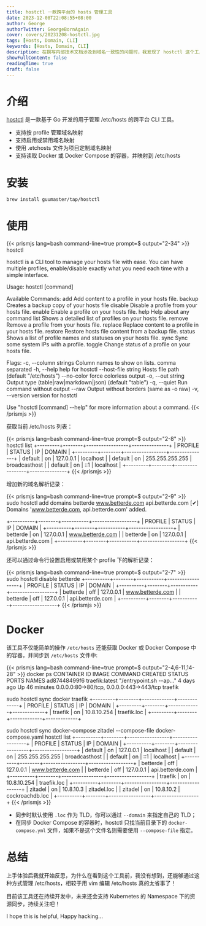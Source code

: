 ```yaml
---
title: hostctl 一款跨平台的 hosts 管理工具
date: 2023-12-08T22:08:55+08:00
author: George
authorTwitter: GeorgeBornAgain
cover: covers/20231208-hostctl.jpg
tags: [Hosts, Domain, CLI]
keywords: [Hosts, Domain, CLI]
description: 在撰写内部技术文档涉及到域名一致性的问题时，我发现了 hostctl 这个工具，能够很好的与 Docker 生态集成……
showFullContent: false
readingTime: true
draft: false
---
```


# 介绍

[hostctl](https://guumaster.github.io/hostctl/) 是一款基于 Go 开发的用于管理 /etc/hosts 的跨平台 CLI 工具。

* 支持按 profile 管理域名映射
* 支持启用或禁用域名映射
* 使用 .etchosts 文件为项目定制域名映射
* 支持读取 Docker 或 Docker Compose 的容器，并映射到 /etc/hosts

# 安装

```bash
brew install guumaster/tap/hostctl
```

# 使用

{{< prismjs lang=bash command-line=true prompt=$ output="2-34" >}}
hostctl

hostctl is a CLI tool to manage your hosts file with ease.
You can have multiple profiles, enable/disable exactly what
you need each time with a simple interface.

Usage:
  hostctl [command]

Available Commands:
  add         Add content to a profile in your hosts file.
  backup      Creates a backup copy of your hosts file
  disable     Disable a profile from your hosts file.
  enable      Enable a profile on your hosts file.
  help        Help about any command
  list        Shows a detailed list of profiles on your hosts file.
  remove      Remove a profile from your hosts file.
  replace     Replace content to a profile in your hosts file.
  restore     Restore hosts file content from a backup file.
  status      Shows a list of profile names and statuses on your hosts file.
  sync        Sync some system IPs with a profile.
  toggle      Change status of a profile on your hosts file.

Flags:
  -c, --column strings     Column names to show on lists. comma separated
  -h, --help               help for hostctl
      --host-file string   Hosts file path (default "/etc/hosts")
      --no-color           force colorless output
  -o, --out string         Output type (table|raw|markdown|json) (default "table")
  -q, --quiet              Run command without output
      --raw                Output without borders (same as -o raw)
  -v, --version            version for hostctl

Use "hostctl [command] --help" for more information about a command.
{{< /prismjs >}}

获取当前 /etc/hosts 列表：

{{< prismjs lang=bash command-line=true prompt=$ output="2-8" >}}
hostctl list
+---------+--------+-----------------+---------------+
| PROFILE | STATUS |       IP        |    DOMAIN     |
+---------+--------+-----------------+---------------+
| default | on     | 127.0.0.1       | localhost     |
| default | on     | 255.255.255.255 | broadcasthost |
| default | on     | ::1             | localhost     |
+---------+--------+-----------------+---------------+
{{< /prismjs >}}

增加新的域名解析记录：

{{< prismjs lang=bash command-line=true prompt=$ output="2-9" >}}
sudo hostctl add domains betterde www.betterde.com api.betterde.com
[✔] Domains 'www.betterde.com, api.betterde.com' added.

+----------+--------+-----------+------------------+
| PROFILE  | STATUS |    IP     |      DOMAIN      |
+----------+--------+-----------+------------------+
| betterde | on     | 127.0.0.1 | www.betterde.com |
| betterde | on     | 127.0.0.1 | api.betterde.com |
+----------+--------+-----------+------------------+
{{< /prismjs >}}

还可以通过命令行设置启用或禁用某个 profile 下的解析记录：

{{< prismjs lang=bash command-line=true prompt=$ output="2-7" >}}
sudo hostctl disable betterde
+----------+--------+-----------+------------------+
| PROFILE  | STATUS |    IP     |      DOMAIN      |
+----------+--------+-----------+------------------+
| betterde | off    | 127.0.0.1 | www.betterde.com |
| betterde | off    | 127.0.0.1 | api.betterde.com |
+----------+--------+-----------+------------------+
{{< /prismjs >}}

# Docker

该工具不仅能简单的操作 `/etc/hosts` 还能获取 Docker 或 Docker Compose 中的容器，并同步到 `/etc/hosts` 文件中:

{{< prismjs lang=bash command-line=true prompt=$ output="2-4,6-11,14-28" >}}
docker ps
CONTAINER ID   IMAGE            COMMAND                  CREATED      STATUS          PORTS                                      NAMES
ad87448499f6   traefik:latest   "/entrypoint.sh --ap…"   4 days ago   Up 46 minutes   0.0.0.0:80->80/tcp, 0.0.0.0:443->443/tcp   traefik

sudo hostctl sync docker traefik
+---------+--------+-------------+-------------+
| PROFILE | STATUS |     IP      |   DOMAIN    |
+---------+--------+-------------+-------------+
| traefik | on     | 10.8.10.254 | traefik.loc |
+---------+--------+-------------+-------------+

sudo hostctl sync docker-compose zitadel --compose-file docker-compose.yaml
hostctl list
+----------+--------+-----------------+------------------+
| PROFILE  | STATUS |       IP        |      DOMAIN      |
+----------+--------+-----------------+------------------+
| default  | on     | 127.0.0.1       | localhost        |
| default  | on     | 255.255.255.255 | broadcasthost    |
| default  | on     | ::1             | localhost        |
+----------+--------+-----------------+------------------+
| betterde | off    | 127.0.0.1       | www.betterde.com |
| betterde | off    | 127.0.0.1       | api.betterde.com |
+----------+--------+-----------------+------------------+
| traefik  | on     | 10.8.10.254     | traefik.loc      |
+----------+--------+-----------------+------------------+
| zitadel  | on     | 10.8.10.3       | zitadel.loc      |
| zitadel  | on     | 10.8.10.2       | cockroachdb.loc  |
+----------+--------+-----------------+------------------+
{{< /prismjs >}}

* 同步时默认使用 `.loc` 作为 TLD，你可以通过 `--domain` 来指定自己的 TLD；
* 在同步 Docker Compose 的容器时，hostctl 只找当前目录下的 `docker-compose.yml` 文件，如果不是这个文件名则需要使用 `--compose-file` 指定。

# 总结

上手体验后我就开始反思，为什么在看到这个工具前，我没有想到，还能够通过这种方式管理 /etc/hosts，相较于用 vim 编辑 /etc/hosts 真的太省事了！

目前该工具还在持续开发中，未来还会支持 Kubernetes 的 Namespace 下的资源同步，持续关注吧！

I hope this is helpful, Happy hacking...